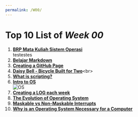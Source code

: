 ```yaml
---
permalink: /W00/
---
```


# Top 10 List of _Week 00_

1. [**BRP Mata Kuliah Sistem Operasi**](https://github.com/UI-FASILKOM-OS/SistemOperasi/blob/master/Slides/os00.pdf)<br>
testestes
2. [**Belajar Markdown**](https://www.markdowntutorial.com/)<br>
3. [**Creating a GitHub Page**](https://docs.github.com/en/github/working-with-github-pages/creating-a-github-pages-site)<br>
4. [**Daisy Bell - Bicycle Built for Two**](https://www.historyofinformation.com/detail.php?entryid=4445#:~:text=A%20recording%20made%20at%20Bell,programmed%20by%20physicist%20John%20L.)<br>
6. [**What is scripting?**](https://skillcrush.com/blog/coding-vs-scripting/)<br>
6. [**Intro to OS**](https://medium.com/computing-technology-with-it-fundamentals/operating-system-its-functions-and-characteristics-c0946e4215c6)<br>
![OS](https://miro.medium.com/max/720/1*rk1o0WQWtR1tEGcsEMIpEQ.png)<br>
7. [**Creating a LOG each week**](https://github.com/shanikatysha/os211/blob/master/TXT/mylog.txt)<br>
8. [**The Evolution of Operating System**](https://www.notesjam.com/2017/09/evolution-of-operating-system.html)<br>
9. [**Maskable vs Non-Maskable Interrupts**](https://waliamrinal.medium.com/what-are-interrupts-in-computer-organisation-e23a223b3f75)<br>
10. [**Why is an Operating System Necessary for a Computer**](https://www.geeksforgeeks.org/need-and-functions-of-operating-systems/)<br>
